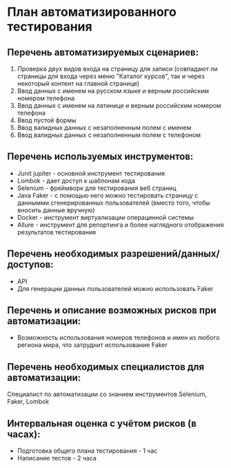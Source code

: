 # План автоматизированного тестирования

## Перечень автоматизируемых сценариев:
1. Проверка двух видов входа на страницу для записи (совпадают ли страницы для входа через меню "Каталог курсов", так и через некоторый контент на главной странице)
2. Ввод данных с именем на русском языке и верным российским номером телефона
3. Ввод данных с именем на латинице и верным российским номером телефона
4. Ввод пустой формы
5. Ввод валидных данных с незаполненным полем с именем
6. Ввод валидных данных с незаполненным полем с телефоном

## Перечень используемых инструментов:
* Junit jupiter - основной инструмент тестирования
* Lombok - дает доступ к шаблонам кода
* Selenium - фреймворк для тестирования веб страниц
* Java Faker - с помощью него можно тестировать страницу с даннымми сгенерированных пользователей (вместо того, чтобы вносить данные вручную)
* Docker - инструмент виртуализации операцинной системы 
* Allure - инструмент для репортинга и более наглядного отображения результатов тестирования

## Перечень необходимых разрешений/данных/доступов:
* API
* Для генерации данных пользователей можно использовать Faker

## Перечень и описание возможных рисков при автоматизации:
* Возможность использования номеров телефонов и имен из любого региона мира, что затруднит использование Faker

## Перечень необходимых специалистов для автоматизации:
Специалист по автоматизации со знанием инструментов Selenium, Faker, Lombok 

## Интервальная оценка с учётом рисков (в часах): 
* Подготовка общего плана тестирования - 1 час
* Написание тестов - 2 часа
